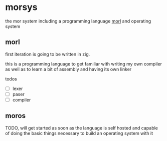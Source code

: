 # morsys

the mor system including a programming language [morl](https://github.com/aichingert/mor/tree/main/morl) and operating system

## morl

first iteration is going to be written in zig.

this is a programming language to get familiar with writing my own compiler as well as to learn a bit of assembly and having its own linker

todos

- [ ] lexer
- [ ] paser
- [ ] compiler

## moros

TODO, will get started as soon as the language is self hosted and capable of doing the basic things necessary to build an operating system with it
